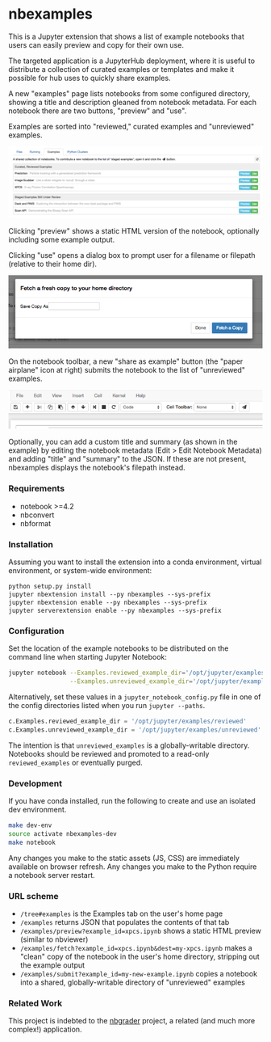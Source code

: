 # nbexamples

This is a Jupyter extension that shows a list of example notebooks that users
can easily preview and copy for their own use.

The targeted application is a JupyterHub deployment, where it is useful to
distribute a collection of curated examples or templates and make it possible
for hub uses to quickly share examples.

A new "examples" page lists notebooks from some configured directory, showing
a title and description gleaned from notebook metadata. For each notebook
there are two buttons, "preview" and "use".

Examples are sorted into "reviewed," curated examples and "unreviewed"
examples.

![Adds an Examples Tab](docs/examples-tab.png)

Clicking "preview" shows a static HTML version of the notebook, optionally
including some example output.

Clicking "use" opens a dialog box to prompt user for a filename or filepath
(relative to their home dir).

![Fetch](docs/fetch-dialog.png)

On the notebook toolbar, a new "share as example" button (the "paper airplane"
icon at right) submits the notebook to the list of "unreviewed" examples.

![Share as Example button](docs/share-button.png)

Optionally, you can add a custom title and summary (as shown in the example)
by editing the notebook metadata (Edit > Edit Notebook Metadata) and adding
"title" and "summary" to the JSON. If these are not present, nbexamples
displays the notebook's filepath instead.

### Requirements

* notebook >=4.2
* nbconvert
* nbformat

### Installation

Assuming you want to install the extension into a conda environment, virtual 
environment, or system-wide environment:

```
python setup.py install
jupyter nbextension install --py nbexamples --sys-prefix
jupyter nbextension enable --py nbexamples --sys-prefix
jupyter serverextension enable --py nbexamples --sys-prefix
```

### Configuration

Set the location of the example notebooks to be distributed on the command
line when starting Jupyter Notebook:

```bash
jupyter notebook --Examples.reviewed_example_dir='/opt/jupyter/examples/reviewed' \
                 --Examples.unreviewed_example_dir='/opt/jupyter/examples/unreviewed'
```

Alternatively, set these values in a `jupyter_notebook_config.py` file in one 
of the config directories listed when you run `jupyter --paths`.

```python
c.Examples.reviewed_example_dir = '/opt/jupyter/examples/reviewed'
c.Examples.unreviewed_example_dir = '/opt/jupyter/examples/unreviewed'
```

The intention is that `unreviewed_examples` is a globally-writable directory.
Notebooks should be reviewed and promoted to a read-only `reviewed_examples` or 
eventually purged.

### Development

If you have conda installed, run the following to create and use an isolated
dev environment.

```bash
make dev-env
source activate nbexamples-dev
make notebook
```

Any changes you make to the static assets (JS, CSS) are immediately available on
browser refresh. Any changes you make to the Python require a notebook server 
restart.

### URL scheme

* `/tree#examples` is the Examples tab on the user's home page
* `/examples` returns JSON that populates the contents of that tab
* `/examples/preview?example_id=xpcs.ipynb` shows a static HTML preview (similar to
  nbviewer)
* `/examples/fetch?example_id=xpcs.ipynb&dest=my-xpcs.ipynb` makes a "clean" copy of
  the notebook in the user's home directory, stripping out the example output
* `/examples/submit?example_id=my-new-example.ipynb` copies a notebook into a shared, globally-writable directory of "unreviewed" examples

### Related Work

This project is indebted to the [nbgrader](nbgrader.readthedocs.org) project,
a related (and much more complex!) application.
